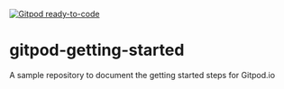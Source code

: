 [![Gitpod ready-to-code](https://img.shields.io/badge/Gitpod-ready--to--code-blue?logo=gitpod)](https://gitpod.io/#https://github.com/mikenikles/gitpod-getting-started)

# gitpod-getting-started
A sample repository to document the getting started steps for Gitpod.io
